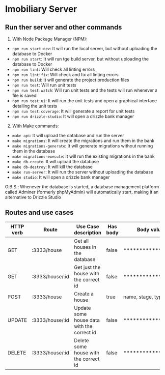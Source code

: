 # Imobiliary Server

## Run ther server and other commands

1. With Node Package Manager (NPM):
  - `npm run start:dev`: It will run the local server, but without uploading the database to Docker
  - `npm run start`: It will run tge build server, but without uploading the database to Docker
  - `npm run lint`: Will check all linting errors
  - `npm run lint:fix`: Will check and fix all linting errors
  - `npm run build`: It will generate the project production files
  - `npm run test`: Will run unit tests
  - `npm run test:watch`: Will run unit tests and the tests will run whenever a file is saved
  - `npm run test:ui`: It will run the unit tests and open a graphical interface detailing the unit tests
  - `npm run test:coverage`: It will generate a report for unit tests
  - `npm run drizzle-studio`: It will open a drizzle bank manager
2. With Make commands:
  - `make api`: It will upload the database and run the server
  - `make migrations`: It will create the migrations and run them in the bank
  - `make migrations-generate`: It will generate migrations without running them in the database
  - `make migrations-execute`: It will run the existing migrations in the bank
  - `make db-create`: It will upload the database
  - `make db-destroy`: It will kill the database
  - `make run-server`: It will run the server without uploading the database
  - `make studio`: It will open a drizzle bank manager

O.B.S.: Whenever the database is started, a database management platform called
Adminer (formerly phpMyAdmin) will automatically start, making it an alternative
to Drizzle Studio

## Routes and use cases

|   HTTP verb   |     Route        |  Use Case description                      |  Has body  | Body value        |
| ------------- | ---------------- | ------------------------------------------ | ---------- | ----------------- |
| GET           | :3333/house      | Get all houses in the database             | false      | ***************** |
| GET           | :3333/house/:id  | Get just the house with the correct id     | false      | ***************** |
| POST          | :3333/house      | Create a house                             | true       | name, stage, type |
| UPDATE        | :3333/house/:id  | Update some house data with the correct id | false      | ***************** |
| DELETE        | :3333/house/:id  | Delete some house with the correct id      | false      | ***************** |
